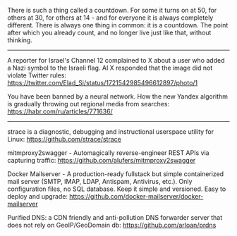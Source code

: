 
There is such a thing called a countdown. For some it turns on at 50, for others at 30, for others at 14 - and for everyone it is always completely different. There is always one thing in common: it is a countdown. The point after which you already count, and no longer live just like that, without thinking.

----

A reporter for Israel's Channel 12 complained to X about a user who added a Nazi symbol to the Israeli flag. AI X responded that the image did not violate Twitter rules: https://twitter.com/Elad_Si/status/1721542985496612897/photo/1

You have been banned by a neural network. How the new Yandex algorithm is gradually throwing out regional media from searches: https://habr.com/ru/articles/771636/

----

strace is a diagnostic, debugging and instructional userspace utility for Linux: https://github.com/strace/strace

mitmproxy2swagger - Automagically reverse-engineer REST APIs via capturing traffic: https://github.com/alufers/mitmproxy2swagger

Docker Mailserver - A production-ready fullstack but simple containerized mail server (SMTP, IMAP, LDAP, Antispam, Antivirus, etc.). Only configuration files, no SQL database. Keep it simple and versioned. Easy to deploy and upgrade: https://github.com/docker-mailserver/docker-mailserver

Purified DNS: a CDN friendly and anti-pollution DNS forwarder server that does not rely on GeoIP/GeoDomain db: https://github.com/arloan/prdns

